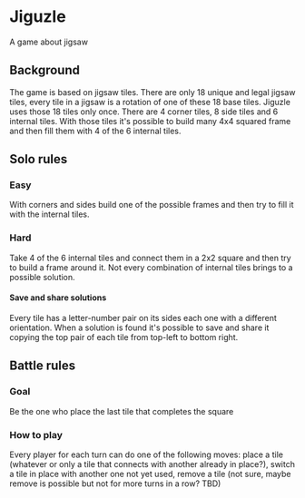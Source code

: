 # Jiguzle
A game about jigsaw

## Background
The game is based on jigsaw tiles. There are only 18 unique and legal jigsaw tiles, every tile in a jigsaw is a rotation of one of these 18 base tiles. Jiguzle uses those 18 tiles only once. 
There are 4 corner tiles, 8 side tiles and 6 internal tiles. With those tiles it's possible to build many 4x4 squared frame and then fill them with 4 of the 6 internal tiles.

## Solo rules

### Easy
With corners and sides build one of the possible frames and then try to fill it with the internal tiles.

### Hard
Take 4 of the 6 internal tiles and connect them in a 2x2 square and then try to build a frame around it. Not every combination of internal tiles brings to a possible solution.

#### Save and share solutions
Every tile has a letter-number pair on its sides each one with a different orientation. When a solution is found it's possible to save and share it copying the top pair of each tile from top-left to bottom right.

## Battle rules

### Goal
Be the one who place the last tile that completes the square

### How to play
Every player for each turn can do one of the following moves: place a tile (whatever or only a tile that connects with another already in place?), switch a tile in place with another one not yet used, remove a tile (not sure, maybe remove is possible but not for more turns in a row? TBD)
